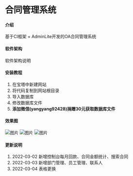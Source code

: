 # 合同管理系统

#### 介绍
基于CI框架 + AdminLite开发的OA合同管理系统

#### 软件架构
软件架构说明


#### 安装教程

1.  在宝塔中新建网站
2.  将代码复制到网站根目录
3.  导入数据库
4.  修改数据库文件
5.  **添加微信(yangyang92428)捐赠30元获取数据库文件**

#### 效果图

![图片](https://gitee.com/yang1015/contract-master/raw/master/screenshoot/1.png)
![图片](https://gitee.com/yang1015/contract-master/raw/master/screenshoot/2.png)
![图片](https://gitee.com/yang1015/contract-master/raw/master/screenshoot/3.png)

#### 更新说明

1.  2022-03-02 新增控制台每月回款、合同金额统计、搜索合同
2.  2022-03-03 新增部门管理、员工管理、联系人
3.  2022-03-04 表格更换


